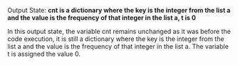 Output State: **cnt is a dictionary where the key is the integer from the list a and the value is the frequency of that integer in the list a, t is 0**

In this output state, the variable cnt remains unchanged as it was before the code execution, it is still a dictionary where the key is the integer from the list a and the value is the frequency of that integer in the list a. The variable t is assigned the value 0.